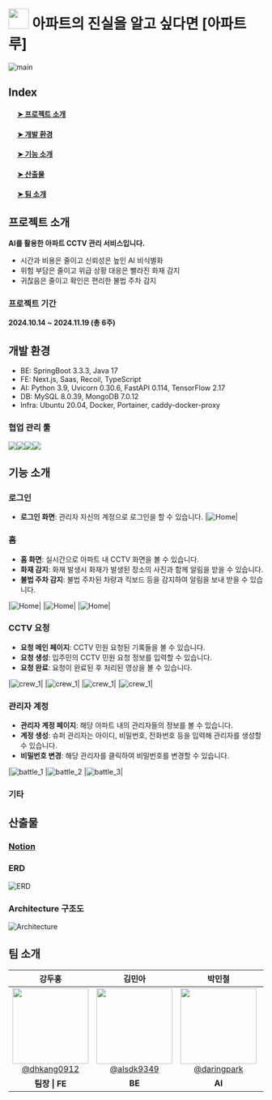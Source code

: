 # <img src='images/pengtrue.png' width=40px > 아파트의 진실을 알고 싶다면 [아파트루]

![main](images/main.PNG)
## Index
#### &emsp; [➤ 프로젝트 소개](##-프로젝트-소개)<br>
#### &emsp; [➤ 개발 환경](##-개발-환경)<br>
#### &emsp; [➤ 기능 소개](##-기능-소개)<br>
#### &emsp; [➤ 산출물](##-산출물)<br>
#### &emsp; [➤ 팀 소개](##-팀-소개)<br>

## 프로젝트 소개
**AI를 활용한 아파트 CCTV 관리 서비스입니다.**
- 시간과 비용은 줄이고 신뢰성은 높인 AI 비식별화
- 위험 부담은 줄이고 위급 상황 대응은 빨라진 화재 감지
- 귀찮음은 줄이고 확인은 편리한 불법 주차 감지

### 프로젝트 기간
**2024.10.14 ~ 2024.11.19 (총 6주)**

## 개발 환경
- BE: SpringBoot 3.3.3, Java 17
- FE: Next.js, Saas, Recoil, TypeScript
- AI: Python 3.9, Uvicorn 0.30.6, FastAPI 0.114, TensorFlow 2.17
- DB: MySQL 8.0.39, MongoDB 7.0.12
- Infra: Ubuntu 20.04, Docker, Portainer, caddy-docker-proxy

### 협업 관리 툴

<img src="https://img.shields.io/badge/git-F05032?style=for-the-badge&logo=git&logoColor=white"><img src="https://img.shields.io/badge/jira-0052CC?style=for-the-badge&logo=jira&logoColor=white"><img src="https://img.shields.io/badge/notion-000000?style=for-the-badge&logo=notion&logoColor=white"><img src="https://img.shields.io/badge/mattermost-0058CC?style=for-the-badge&logo=mattermost&logoColor=white"><br/>

## 기능 소개

### 로그인
- **로그인 화면**: 관리자 자신의 계정으로 로그인을 할 수 있습니다.
|![Home](images/login/로그인.png)|


### 홈
- **홈 화면**: 실시간으로 아파트 내 CCTV 화면을 볼 수 있습니다.
- **화재 감지**: 화재 발생시 화재가 발생된 장소의 사진과 함께 알림을 받을 수 있습니다.
- **불법 주차 감지**: 불법 주차된 차량과 킥보드 등을 감지하여 알림을 보내 받을 수 있습니다.


|![Home](images/home/home1.png)|
|![Home](images/home/alarm_car.png)|
|![Home](images/home/alarm_fire.png)|

### CCTV 요청
- **요청 메인 페이지**: CCTV 민원 요청된 기록들을 볼 수 있습니다.
- **요청 생성**: 입주민의 CCTV 민원 요청 정보를 입력할 수 있습니다.
- **요청 완료**: 요청이 완료된 후 처리된 영상을 볼 수 있습니다.


|![crew_1](images/cctv/cctv_list.png)|
|![crew_1](images/cctv/cctv_form.png)|
|![crew_1](images/cctv/블러처리영상.png)|
|![crew_1](images/cctv/원본영상.png)|

### 관리자 계정

- **관리자 계정 페이지**: 해당 아파트 내의 관리자들의 정보를 볼 수 있습니다.
- **계정 생성**: 슈퍼 관리자는 아이디, 비밀번호, 전화번호 등을 입력해 관리자를 생성할 수 있습니다.
- **비밀번호 변경**: 해당 관리자를 클릭하여 비밀번호를 변경할 수 있습니다.


|![battle_1](images/admin/admin_list.PNG)
|![battle_2](images/admin/admin_create.PNG)
|![battle_3](images/admin/admin_chagnePassword1.PNG)|



### 기타


## 산출물
### **[Notion](https://frost-friction-eea.notion.site/C101-APTrue-11fc099d26c0803bb545f0b21838370c?pvs=4)**

### ERD
![ERD](images/erd.png)

### Architecture 구조도
![Architecture](images/architecture.PNG)

## 팀 소개
<table>
<thead>
<tr>
<th style="text-align: center;"><strong>강두홍</strong></th>
<th style="text-align: center;"><strong>김민아</strong></th>
<th style="text-align: center;"><strong>박민철</strong></th>
<th style="text-align: center;"><strong>유지연</strong></th>
<th style="text-align: center;"><strong>임성훈</strong></th>
<th style="text-align: center;"><strong>전가현</strong></th>
</tr>
</thead>
<tbody>
<tr>
<td align="center"><a href="https://github.com/dhkang0912"><img src="https://avatars.githubusercontent.com/u/152072710?v=4" height="150" width="150" style="max-width: 100%;"> <br> @dhkang0912</a></td>
<td align="center"><a href="https://github.com/alsdk9349"><img src="https://avatars.githubusercontent.com/u/156388712?v=4" height="150" width="150" style="max-width: 100%;"> <br> @alsdk9349</a></td>
<td align="center"><a href="https://github.com/daringpark"><img src="https://avatars.githubusercontent.com/u/108521994?v=4" height="150" width="150" style="max-width: 100%;"> <br> @daringpark</a></td>
<td align="center"><a href="https://github.com/jiyeoniing"><img src="https://avatars.githubusercontent.com/u/156265339?v=4" height="150" width="150" style="max-width: 100%;"> <br> @jiyeoniing</a></td>
<td align="center"><a href="https://github.com/SSeonghun"><img src="https://avatars.githubusercontent.com/u/157373703?v=4" height="150" width="150" style="max-width: 100%;"> <br> @SSeonghun</a></td>
<td align="center"><a href="https://github.com/gahyoenj"><img src="https://avatars.githubusercontent.com/u/156265385?v=4" height="150" width="150" style="max-width: 100%;"> <br> @gahyoenj</a></td>
</tr>
<tr>
<td align="center"><b>팀장 | FE</td>
<td align="center"><b>BE</td>
<td align="center"><b>AI</td>
<td align="center"><b>FE</td>
<td align="center"><b>INFRA</td>
<td align="center"><b>FE</td>
</tr>
</tbody>
</table>



<br>








